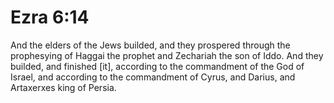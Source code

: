 # Ezra 6:14

And the elders of the Jews builded, and they prospered through the prophesying of Haggai the prophet and Zechariah the son of Iddo. And they builded, and finished [it], according to the commandment of the God of Israel, and according to the commandment of Cyrus, and Darius, and Artaxerxes king of Persia.